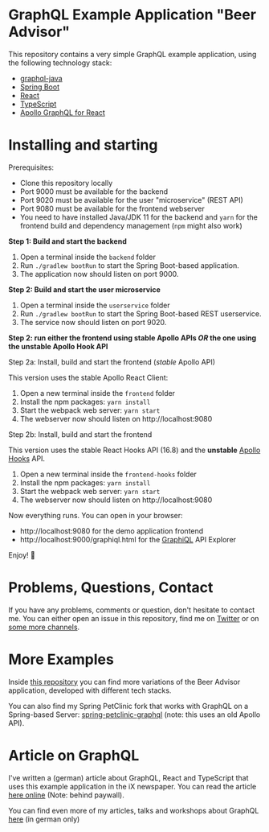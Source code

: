 # GraphQL Example Application "Beer Advisor"

This repository contains a very simple GraphQL example application, using the following technology stack:

- [graphql-java](https://www.graphql-java.com/)
- [Spring Boot](https://spring.io/guides/gs/spring-boot/)
- [React](https://reactjs.org/)
- [TypeScript](https://www.typescriptlang.org/)
- [Apollo GraphQL for React](https://github.com/apollographql/react-apollo)

# Installing and starting

Prerequisites:

- Clone this repository locally
- Port 9000 must be available for the backend
- Port 9020 must be available for the user "microservice" (REST API)
- Port 9080 must be available for the frontend webserver
- You need to have installed Java/JDK 11 for the backend and `yarn` for the frontend build and dependency management (`npm` might also work)

**Step 1: Build and start the backend**

1. Open a terminal inside the `backend` folder
2. Run `./gradlew bootRun` to start the Spring Boot-based application.
3. The application now should listen on port 9000.

**Step 2: Build and start the user microservice**

1. Open a terminal inside the `userservice` folder
2. Run `./gradlew bootRun` to start the Spring Boot-based REST userservice.
3. The service now should listen on port 9020.

**Step 2: run either the frontend using stable Apollo APIs _OR_ the one using the unstable Apollo Hook API**

Step 2a: Install, build and start the frontend (_stable_ Apollo API)

This version uses the stable Apollo React Client:

1. Open a new terminal inside the `frontend` folder
2. Install the npm packages: `yarn install`
3. Start the webpack web server: `yarn start`
4. The webserver now should listen on http://localhost:9080

Step 2b: Install, build and start the frontend

This version uses the stable React Hooks API (16.8) and the **unstable** [Apollo Hooks](https://github.com/apollographql/react-apollo/tree/release-3.0.0/packages/hooks) API.

1. Open a new terminal inside the `frontend-hooks` folder
2. Install the npm packages: `yarn install`
3. Start the webpack web server: `yarn start`
4. The webserver now should listen on http://localhost:9080

Now everything runs. You can open in your browser:

- http://localhost:9080 for the demo application frontend
- http://localhost:9000/graphiql.html for the [GraphiQL](https://github.com/graphql/graphiql) API Explorer

Enjoy! 💐

# Problems, Questions, Contact

If you have any problems, comments or question, don't hesitate to contact me. You can either open an issue in this repository, find me on [Twitter](https://twitter.com/nilshartmann) or on [some more channels](https://nilshartmann.net/contact/).

# More Examples

Inside [this repository](https://github.com/nilshartmann/graphql-examples) you can find more variations of the Beer Advisor application, developed with different tech stacks.

You can also find my Spring PetClinic fork that works with GraphQL on a Spring-based Server: [spring-petclinic-graphql](https://github.com/spring-petclinic/spring-petclinic-graphql) (note: this uses an old Apollo API).

# Article on GraphQL

I've written a (german) article about GraphQL, React and TypeScript that uses this example application in the iX newspaper. You can read the article [here online](https://www.heise.de/select/ix/2019/6/1909808311106276205) (Note: behind paywall).

You can find even more of my articles, talks and workshops about GraphQL [here](https://nilshartmann.net/posts/graphql-workshop-und-vortraege/) (in german only)
